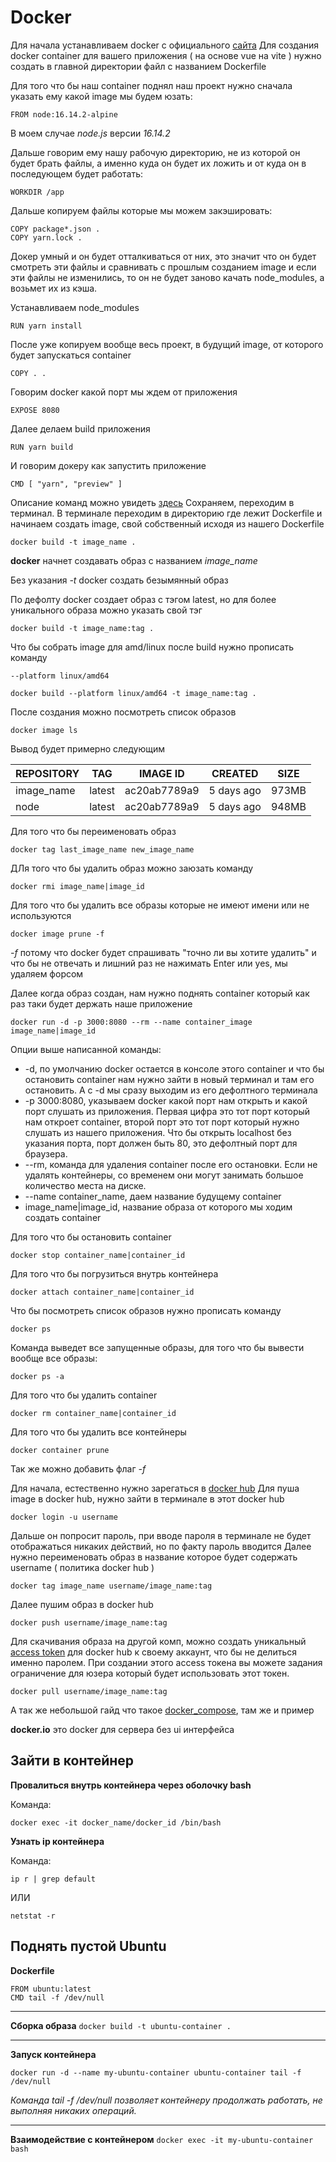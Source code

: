 # Docker

Для начала устанавливаем docker с официального [сайта](https://www.docker.com/)
Для создания docker container для вашего приложения ( на основе vue на vite ) нужно создать в главной директории файл с названием Dockerfile

Для того что бы наш container поднял наш проект нужно сначала указать ему какой image мы будем юзать:

`FROM node:16.14.2-alpine`

В моем случае *node.js* версии *16.14.2*

Дальше говорим ему нашу рабочую директорию, не из которой он будет брать файлы, а именно куда он будет их ложить и от куда он в последующем будет работать:

`WORKDIR /app`

Дальше копируем файлы которые мы можем закэшировать:

```
COPY package*.json .
COPY yarn.lock .

```

Докер умный и он будет отталкиваться от них, это значит что он будет смотреть эти файлы и сравнивать с прошлым созданием image и если эти файлы не изменились, то он не будет заново качать node_modules, а возьмет их из кэша.

Устанавливаем node_modules

`RUN yarn install`

После уже копируем вообще весь проект, в будущий image, от которого будет запускаться container

`COPY . .`

Говорим docker какой порт мы ждем от приложения

`EXPOSE 8080`

Далее делаем build приложения

`RUN yarn build`

И говорим докеру как запустить приложение

`CMD [ "yarn", "preview" ]`

Описание команд можно увидеть [здесь](https://github.com/twixy123/app-main-config/blob/main/Dockerfile)
Сохраняем, переходим в терминал. В терминале переходим в директорию где лежит Dockerfile и начинаем создать image, свой собственный исходя из нашего Dockerfile

`docker build -t image_name .`

**docker** начнет создавать образ с названием *image_name*

Без указания *-t* docker создать безымянный образ

По дефолту docker создает образ с тэгом latest, но для более уникального образа можно указать свой тэг

`docker build -t image_name:tag .`

Что бы собрать image для amd/linux после build нужно прописать команду

`--platform linux/amd64`

`docker build --platform linux/amd64 -t image_name:tag .`

После создания можно посмотреть список образов

`docker image ls`


Вывод будет примерно следующим


| REPOSITORY   | TAG       | IMAGE ID       | CREATED       | SIZE  |
| ------------ | --------- | -------------- | ------------- | ----- |
| image_name   | latest    | ac20ab7789a9   | 5 days ago    | 973MB |
| node         | latest    | ac20ab7789a9   | 5 days ago    | 948MB |

Для того что бы переименовать образ

`docker tag last_image_name new_image_name`

ДЛя того что бы удалить образ можно заюзать команду

`docker rmi image_name|image_id`

Для того что бы удалить все образы которые не имеют имени или не используются

`docker image prune -f`

*-f* потому что docker будет спрашивать "точно ли вы хотите удалить" и что бы не отвечать и лишний раз не нажимать Enter или yes, мы удаляем форсом


Далее когда образ создан, нам нужно поднять container который как раз таки будет держать наше приложение

`docker run -d -p 3000:8080 --rm --name container_image image_name|image_id`

Опции выше написанной команды:
* -d, по умолчанию docker остается в консоле этого container и что бы остановить container нам нужно зайти в новый терминал и там его остановить. А с -d мы сразу выходим из его дефолтного терминала
* -p 3000:8080, указываем docker какой порт нам открыть и какой порт слушать из приложения. Первая цифра это тот порт который нам откроет container, второй порт это тот порт который нужно слушать из нашего приложения.
Что бы открыть localhost без указания порта, порт должен быть 80, это дефолтный порт для браузера.
* --rm, команда для удаления container после его остановки. Если не удалять контейнеры, со временем они могут занимать большое количество места на диске.
* --name container_name, даем название будущему container
* image_name|image_id, название образа от которого мы ходим создать container

Для того что бы остановить container

`docker stop container_name|container_id`

Для того что бы погрузиться внутрь контейнера

`docker attach container_name|container_id`

Что бы посмотреть список образов нужно прописать команду

`docker ps`

Команда выведет все запущенные образы, для того что бы вывести вообще все образы:

`docker ps -a`

Для того что бы удалить container

`docker rm container_name|container_id`

Для того что бы удалить все контейнеры

`docker container prune`

Так же можно добавить флаг *-f*

Для начала, естественно нужно зарегаться в [docker hub](https://hub.docker.com/)
Для пуша image в docker hub, нужно зайти в терминале в этот docker hub

`docker login -u username`

Дальше он попросит пароль, при вводе пароля в терминале не будет отображаться никаких действий, но по факту пароль вводится
Далее нужно переименовать образ в название которое будет содержать username ( политика docker hub )

`docker tag image_name username/image_name:tag`

Далее пушим образ в docker hub

`docker push username/image_name:tag`

Для скачивания образа на другой комп, можно создать уникальный [access token](https://hub.docker.com/settings/security) для docker hub к своему аккаунт, что бы не делиться именно паролем. При создании этого access токена вы можете задания ограничение для юзера который будет использовать этот токен.

`docker pull username/image_name:tag`

А так же небольшой гайд что такое [docker_compose](https://habr.com/ru/company/ruvds/blog/450312/), там же и пример


**docker.io** это docker для сервера без ui интерфейса


## Зайти в контейнер

**Провалиться внутрь контейнера через оболочку bash**

Команда:

`docker exec -it docker_name/docker_id /bin/bash`

**Узнать ip контейнера**

Команда:

`ip r | grep default`

ИЛИ

`netstat -r`

## Поднять пустой Ubuntu

**Dockerfile**
```
FROM ubuntu:latest
CMD tail -f /dev/null
```

---

**Сборка образа**
`docker build -t ubuntu-container .`

---

**Запуск контейнера**

`docker run -d --name my-ubuntu-container ubuntu-container tail -f /dev/null`

*Команда tail -f /dev/null позволяет контейнеру продолжать работать, не выполняя никаких операций.*

---

**Взаимодействие с контейнером**
`docker exec -it my-ubuntu-container bash`




